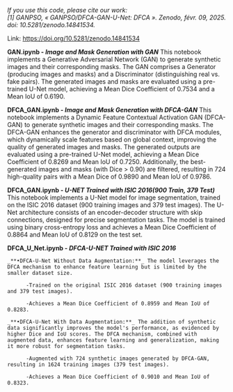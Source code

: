 _If you use this code, please cite our work:  
[1] GANPSO, « GANPSO/DFCA-GAN-U-Net: DFCA ». Zenodo, févr. 09, 2025. doi: 10.5281/zenodo.14841534._

Link: https://doi.org/10.5281/zenodo.14841534

**GAN.ipynb - _Image and Mask Generation with GAN_**
This notebook implements a Generative Adversarial Network (GAN) to generate synthetic images and their corresponding masks. The GAN comprises a Generator (producing images and masks) and a Discriminator (distinguishing real vs. fake pairs). The generated images and masks are evaluated using a pre-trained U-Net model, achieving a Mean Dice Coefficient of 0.7534 and a Mean IoU of 0.6190.

**DFCA_GAN.ipynb - _Image and Mask Generation with DFCA-GAN_**
This notebook implements a Dynamic Feature Contextual Activation GAN (DFCA-GAN) to generate synthetic images and their corresponding masks. The DFCA-GAN enhances the generator and discriminator with DFCA modules, which dynamically scale features based on global context, improving the quality of generated images and masks. The generated outputs are evaluated using a pre-trained U-Net model, achieving a Mean Dice Coefficient of 0.8269 and Mean IoU of 0.7250. Additionally, the best-generated images and masks (with Dice > 0.90) are filtered, resulting in 724 high-quality pairs with a Mean Dice of 0.9890 and Mean IoU of 0.9786. 

**DFCA_GAN.ipynb - _U-NET Trained with ISIC 2016(900 Train, 379 Test)_**
This notebook implements a U-Net model for image segmentation, trained on the ISIC 2016 dataset (900 training images and 379 test images). The U-Net architecture consists of an encoder-decoder structure with skip connections, designed for precise segmentation tasks. The model is trained using binary cross-entropy loss and achieves a Mean Dice Coefficient of 0.8864 and Mean IoU of 0.8129 on the test set.

**DFCA_U_Net.ipynb - _DFCA-U-NET Trained with ISIC 2016_**

    _**•DFCA-U-Net Without Data Augmentation:**_ The model leverages the DFCA mechanism to enhance feature learning but is limited by the smaller dataset size. 
    
          -Trained on the original ISIC 2016 dataset (900 training images and 379 test images).
          
          -Achieves a Mean Dice Coefficient of 0.8959 and Mean IoU of 0.8283.
          
    _**•DFCA-U-Net With Data Augmentation:**_ The addition of synthetic data significantly improves the model's performance, as evidenced by higher Dice and IoU scores. The DFCA mechanism, combined with augmented data, enhances feature learning and generalization, making it more robust for segmentation tasks.
    
          -Augmented with 724 synthetic images generated by DFCA-GAN, resulting in 1624 training images (379 test images).
          
          -Achieves a Mean Dice Coefficient of 0.9010 and Mean IoU of 0.8323.




